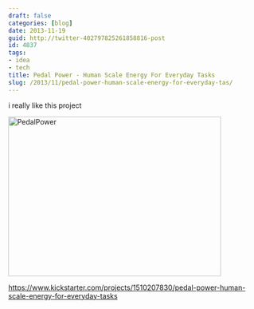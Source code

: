 ```yaml
---
draft: false
categories: [blog]
date: 2013-11-19
guid: http://twitter-402797825261858816-post
id: 4837
tags:
- idea
- tech
title: Pedal Power - Human Scale Energy For Everyday Tasks
slug: /2013/11/pedal-power-human-scale-energy-for-everyday-tas/
---
```


i really like this project

[<img class="alignnone size-medium wp-image-5528" src="http://stefanocecere.com/wp-content/uploads/sites/3/2013/11/PedalPower-427x320.png" alt="PedalPower" width="427" height="320" />](https://www.kickstarter.com/projects/1510207830/pedal-power-human-scale-energy-for-everyday-tasks)

<https://www.kickstarter.com/projects/1510207830/pedal-power-human-scale-energy-for-everyday-tasks>